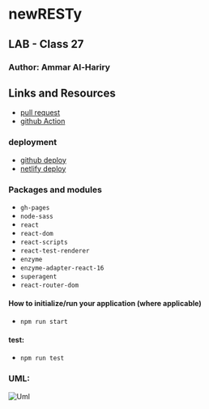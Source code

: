 # newRESTy
## LAB - Class 27

### Author: Ammar Al-Hariry

## Links and Resources
- [pull request](https://github.com/401-advanced-javascript-ammar-hariry/newRESTy/pull/4)
- [github Action](https://github.com/401-advanced-javascript-ammar-hariry/newRESTy/runs/828929420)

### deployment
- [github deploy](https://401-advanced-javascript-ammar-hariry.github.io/newRESTy/)
- [netlify deploy](https://tender-hugle-0c1407.netlify.app/)

### Packages and modules
- ``gh-pages``
- ``node-sass``
- ``react``
- ``react-dom``
- ``react-scripts``
- ``react-test-renderer``
- ``enzyme``
- ``enzyme-adapter-react-16``
- ``superagent``
- ``react-router-dom``

#### How to initialize/run your application (where applicable)
- ``npm run start``

#### test:
- ``npm run test``

### UML:
![Uml ](https://i.ibb.co/BNHq0S6/react-uml.png)

